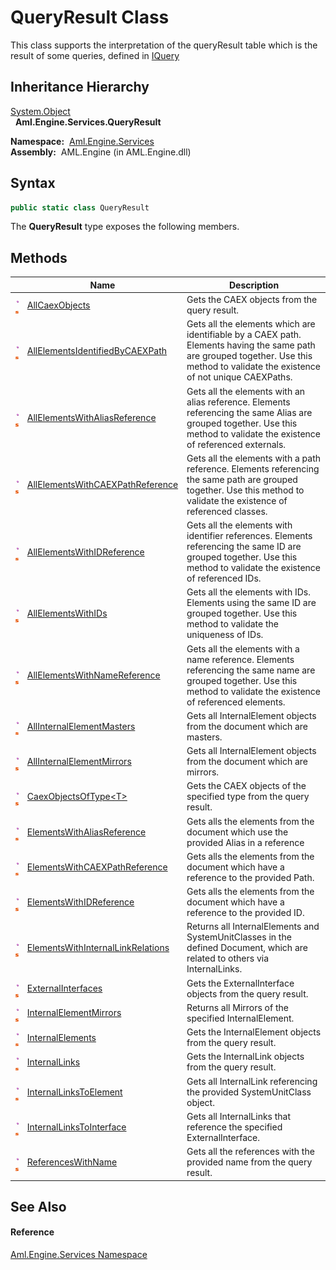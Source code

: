 QueryResult Class
=================
This class supports the interpretation of the queryResult table which is the result of some queries, defined in [IQuery][1]


Inheritance Hierarchy
---------------------
[System.Object][2]  
  **Aml.Engine.Services.QueryResult**  

  **Namespace:**  [Aml.Engine.Services][3]  
  **Assembly:**  AML.Engine (in AML.Engine.dll)

Syntax
------

```csharp
public static class QueryResult
```

The **QueryResult** type exposes the following members.


Methods
-------

                                 | Name                                    | Description                                                                                                                                                                         
-------------------------------- | --------------------------------------- | ----------------------------------------------------------------------------------------------------------------------------------------------------------------------------------- 
![Public method]![Static member] | [AllCaexObjects][4]                     | Gets the CAEX objects from the query result.                                                                                                                                        
![Public method]![Static member] | [AllElementsIdentifiedByCAEXPath][5]    | Gets all the elements which are identifiable by a CAEX path. Elements having the same path are grouped together. Use this method to validate the existence of not unique CAEXPaths. 
![Public method]![Static member] | [AllElementsWithAliasReference][6]      | Gets all the elements with an alias reference. Elements referencing the same Alias are grouped together. Use this method to validate the existence of referenced externals.         
![Public method]![Static member] | [AllElementsWithCAEXPathReference][7]   | Gets all the elements with a path reference. Elements referencing the same path are grouped together. Use this method to validate the existence of referenced classes.              
![Public method]![Static member] | [AllElementsWithIDReference][8]         | Gets all the elements with identifier references. Elements referencing the same ID are grouped together. Use this method to validate the existence of referenced IDs.               
![Public method]![Static member] | [AllElementsWithIDs][9]                 | Gets all the elements with IDs. Elements using the same ID are grouped together. Use this method to validate the uniqueness of IDs.                                                 
![Public method]![Static member] | [AllElementsWithNameReference][10]      | Gets all the elements with a name reference. Elements referencing the same name are grouped together. Use this method to validate the existence of referenced elements.             
![Public method]![Static member] | [AllInternalElementMasters][11]         | Gets all InternalElement objects from the document which are masters.                                                                                                               
![Public method]![Static member] | [AllInternalElementMirrors][12]         | Gets all InternalElement objects from the document which are mirrors.                                                                                                               
![Public method]![Static member] | [CaexObjectsOfType&lt;T>][13]           | Gets the CAEX objects of the specified type from the query result.                                                                                                                  
![Public method]![Static member] | [ElementsWithAliasReference][14]        | Gets alls the elements from the document which use the provided Alias in a reference                                                                                                
![Public method]![Static member] | [ElementsWithCAEXPathReference][15]     | Gets alls the elements from the document which have a reference to the provided Path.                                                                                               
![Public method]![Static member] | [ElementsWithIDReference][16]           | Gets alls the elements from the document which have a reference to the provided ID.                                                                                                 
![Public method]![Static member] | [ElementsWithInternalLinkRelations][17] | Returns all InternalElements and SystemUnitClasses in the defined Document, which are related to others via InternalLinks.                                                          
![Public method]![Static member] | [ExternalInterfaces][18]                | Gets the ExternalInterface objects from the query result.                                                                                                                           
![Public method]![Static member] | [InternalElementMirrors][19]            | Returns all Mirrors of the specified InternalElement.                                                                                                                               
![Public method]![Static member] | [InternalElements][20]                  | Gets the InternalElement objects from the query result.                                                                                                                             
![Public method]![Static member] | [InternalLinks][21]                     | Gets the InternalLink objects from the query result.                                                                                                                                
![Public method]![Static member] | [InternalLinksToElement][22]            | Gets all InternalLink referencing the provided SystemUnitClass object.                                                                                                              
![Public method]![Static member] | [InternalLinksToInterface][23]          | Gets all InternalLinks that reference the specified ExternalInterface.                                                                                                              
![Public method]![Static member] | [ReferencesWithName][24]                | Gets all the references with the provided name from the query result.                                                                                                               


See Also
--------

#### Reference
[Aml.Engine.Services Namespace][3]  

[1]: ../../Aml.Engine.Services.Interfaces/IQuery/README.md
[2]: https://docs.microsoft.com/dotnet/api/system.object
[3]: ../README.md
[4]: AllCaexObjects.md
[5]: AllElementsIdentifiedByCAEXPath.md
[6]: AllElementsWithAliasReference.md
[7]: AllElementsWithCAEXPathReference.md
[8]: AllElementsWithIDReference.md
[9]: AllElementsWithIDs.md
[10]: AllElementsWithNameReference.md
[11]: AllInternalElementMasters.md
[12]: AllInternalElementMirrors.md
[13]: CaexObjectsOfType__1.md
[14]: ElementsWithAliasReference.md
[15]: ElementsWithCAEXPathReference.md
[16]: ElementsWithIDReference.md
[17]: ElementsWithInternalLinkRelations.md
[18]: ExternalInterfaces.md
[19]: InternalElementMirrors.md
[20]: InternalElements.md
[21]: InternalLinks.md
[22]: InternalLinksToElement.md
[23]: InternalLinksToInterface.md
[24]: ReferencesWithName.md
[25]: https://www.automationml.org
[26]: ../../icons/logoShade.png
[Public method]: ../../icons/pubmethod.gif "Public method"
[Static member]: ../../icons/static.gif "Static member"